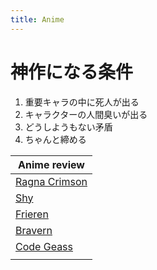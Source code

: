 ```yaml
---
title: Anime
---
```

# 神作になる条件

1. 重要キャラの中に死人が出る
2. キャラクターの人間臭いが出る
3. どうしようもない矛盾
4. ちゃんと締める

| Anime review                        |
| ----------------------------- |
| [Ragna Crimson](RagnaCrimson) |
| [Shy](Shy)                    |
| [Frieren](Frieren)            |
| [Bravern](Bravern)            |
| [Code Geass](CodeGeass)                    |
|                               |
